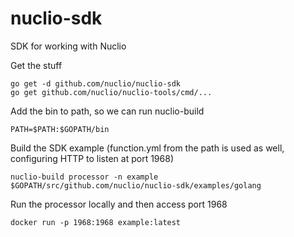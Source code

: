 # nuclio-sdk
SDK for working with Nuclio

Get the stuff
```
go get -d github.com/nuclio/nuclio-sdk
go get github.com/nuclio/nuclio-tools/cmd/...
```

Add the bin to path, so we can run nuclio-build

`PATH=$PATH:$GOPATH/bin`

Build the SDK example (function.yml from the path is used as well, configuring HTTP to listen at port 1968)

`nuclio-build processor -n example $GOPATH/src/github.com/nuclio/nuclio-sdk/examples/golang`

Run the processor locally and then access port 1968

`docker run -p 1968:1968 example:latest`
